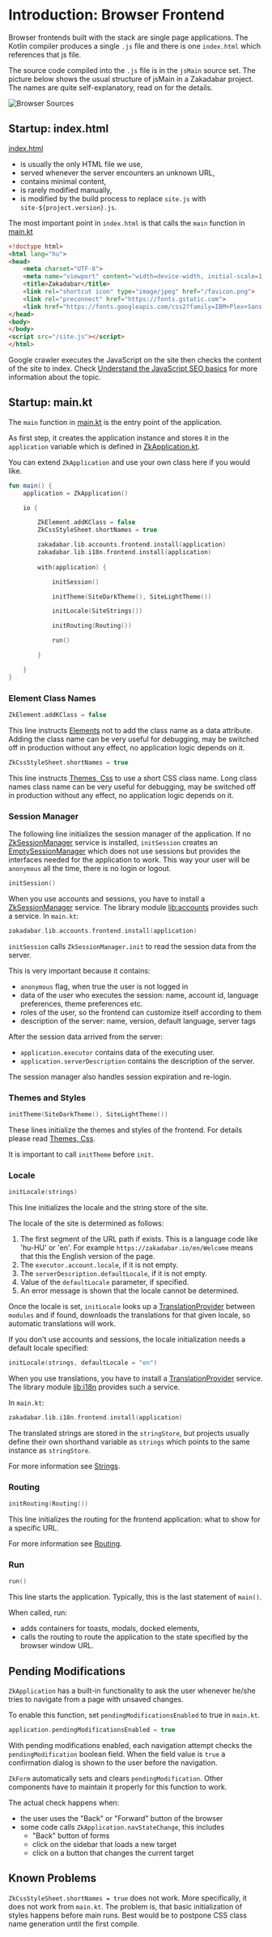 # Introduction: Browser Frontend

Browser frontends built with the stack are single page applications. The Kotlin compiler produces a single `.js` file
and there is one `index.html` which references that js file.

The source code compiled into the `.js` file is in the `jsMain` source set. The picture below shows the usual structure
of jsMain in a Zakadabar project. The names are quite self-explanatory, read on for the details.

![Browser Sources](browser-sources.dark.png)

## Startup: index.html

[index.html](/site/src/jsMain/resources/index.html)

* is usually the only HTML file we use,
* served whenever the server encounters an unknown URL,
* contains minimal content,
* is rarely modified manually,
* is modified by the build process to replace `site.js` with `site-${project.version}.js`.

The most important point in `index.html` is that calls the `main` function
in [main.kt](/site/src/jsMain/kotlin/main.kt)

```html
<!doctype html>
<html lang="hu">
<head>
    <meta charset="UTF-8">
    <meta name="viewport" content="width=device-width, initial-scale=1, maximum-scale=1">
    <title>Zakadabar</title>
    <link rel="shortcut icon" type="image/jpeg" href="/favicon.png">
    <link rel="preconnect" href="https://fonts.gstatic.com">
    <link href="https://fonts.googleapis.com/css2?family=IBM+Plex+Sans:wght@300;400;500&display=swap" rel="stylesheet">
</head>
<body>
</body>
<script src="/site.js"></script>
</html>
```

<div data-zk-enrich="Note" data-zk-flavour="Secondary" data-zk-title="Search Engine Optimization">
Google crawler executes the JavaScript on the site then checks the content of the site to index.
Check <a href="https://developers.google.com/search/docs/guides/javascript-seo-basics">Understand the JavaScript SEO basics</a>
for more information about the topic.
</div>

## Startup: main.kt

The `main` function in [main.kt](/site/src/jsMain/kotlin/main.kt) is the entry point of the application.

As first step, it creates the application instance and stores it in the `application` variable which is defined
in [ZkApplication.kt](/core/core/src/jsMain/kotlin/zakadabar/core/browser/application/ZkApplication.kt).

You can extend `ZkApplication` and use your own class here if you would like.

```kotlin
fun main() {
    application = ZkApplication()

    io {

        ZkElement.addKClass = false
        ZkCssStyleSheet.shortNames = true

        zakadabar.lib.accounts.frontend.install(application)
        zakadabar.lib.i18n.frontend.install(application)
        
        with(application) {

            initSession()

            initTheme(SiteDarkTheme(), SiteLightTheme())

            initLocale(SiteStrings())

            initRouting(Routing())

            run()

        }

    }
}
```

### Element Class Names

```kotlin
ZkElement.addKClass = false
```

This line instructs [Elements](./structure/Elements.md) not to add the class name as a data attribute. Adding the
class name can be very useful for debugging, may be switched off in production without any effect, no application logic depends on it.

```kotlin
ZkCssStyleSheet.shortNames = true
```

This line instructs [Themes, Css](./structure/ThemesCss.md) to use a short CSS class name. Long class names
class name can be very useful for debugging, may be switched off in production without any effect, no application logic depends on it.

### Session Manager

The following line initializes the session manager of the application. If no 
[ZkSessionManager](/core/core/src/jsMain/kotlin/zakadabar/core/browser/application/ZkSessionManager.kt)
service is installed, `initSession` creates an
[EmptySessionManager](/core/core/src/jsMain/kotlin/zakadabar/core/browser/application/EmptySessionManager.kt)
which does not use sessions but provides the interfaces needed for the application to work.
This way your user will be `anonymous` all the time, there is no login or logout.

```kotlin
initSession()
```

When you use accounts and sessions, you have to install a [ZkSessionManager](/core/core/src/jsMain/kotlin/zakadabar/core/browser/application/ZkSessionManager.kt)
service. The library module [lib:accounts](../libraries/accounts/Introduction.md) provides such a service. 
In `main.kt`:

```kotlin
zakadabar.lib.accounts.frontend.install(application)
```

`initSession` calls `ZkSessionManager.init` to read the session data from the server.

This is very important because it contains:

* `anonymous` flag, when true the user is not logged in
* data of the user who executes the session: name, account id, language preferences, theme preferences etc.
* roles of the user, so the frontend can customize itself according to them
* description of the server: name, version, default language, server tags

After the session data arrived from the server:

* `application.executor` contains data of the executing user.
* `application.serverDescription` contains the description of the server.

The session manager also handles session expiration and re-login.

### Themes and Styles

```kotlin
initTheme(SiteDarkTheme(), SiteLightTheme())
```

These lines initialize the themes and styles of the frontend. For details please
read [Themes, Css](./structure/ThemesCss.md).

It is important to call `initTheme` before `init`.

### Locale

```kotlin
initLocale(strings)
```

This line initializes the locale and the string store of the site.

The locale of the site is determined as follows:

1. The first segment of the URL path if exists. This is a language code like 'hu-HU' or 'en'. For
   example `https://zakadabar.io/en/Welcome` means that this the English version of the page.
1. The `executor.account.locale`, if it is not empty.
1. The `serverDescription.defaultLocale`, if it is not empty.
1. Value of the `defaultLocale` parameter, if specified.
1. An error message is shown that the locale cannot be determined.

Once the locale is set, `initLocale` looks up a [TranslationProvider](/core/core/src/commonMain/kotlin/zakadabar/core/text/TranslationProvider.kt) 
between `modules` and if found, downloads the translations for that given locale, so automatic translations will
work. 

If you don't use accounts and sessions, the locale initialization needs a default locale specified:

```kotlin
initLocale(strings, defaultLocale = "en")
```

When you use translations, you have to install a [TranslationProvider](/core/core/src/commonMain/kotlin/zakadabar/core/text/TranslationProvider.kt)
service. The library module [lib:i18n](../libraries/i18n/Introduction.md) provides such a service.

In `main.kt`:

```kotlin
zakadabar.lib.i18n.frontend.install(application)
```

The translated strings are stored in the `stringStore`, but projects usually define their own shorthand variable
as `strings` which points to the same instance as `stringStore`.

For more information see [Strings](../common/Strings.md).

### Routing

```kotlin
initRouting(Routing())
```

This line initializes the routing for the frontend application: what to show for a specific URL.

For more information see [Routing](./structure/Routing.md).

### Run

```kotlin
run()
```

This line starts the application. Typically, this is the last statement of `main()`.

When called, run:

* adds containers for toasts, modals, docked elements,
* calls the routing to route the application to the state specified by the browser window URL.

## Pending Modifications

`ZkApplication` has a built-in functionality to ask the user whenever he/she tries
to navigate from a page with unsaved changes. 

To enable this function, set `pendingModificationsEnabled` to true in `main.kt`.

```kotlin
application.pendingModificationsEnabled = true
```

With pending modifications enabled, each navigation attempt checks the 
`pendingModification` boolean field. When the field value is `true` a
confirmation dialog is shown to the user before the navigation.

`ZkForm` automatically sets and clears `pendingModification`. Other components
have to maintain it properly for this function to work.

The actual check happens when:

- the user uses the "Back" or "Forward" button of the browser
- some code calls `ZkApplication.navStateChange`, this includes
    - "Back" button of forms
    - click on the sidebar that loads a new target
    - click on a button that changes the current target

## Known Problems

`ZkCssStyleSheet.shortNames = true` does not work. More specifically, it does
not work from `main.kt`. The problem is, that basic initialization of styles
happens before main runs. Best would be to postpone CSS class name generation
until the first compile.